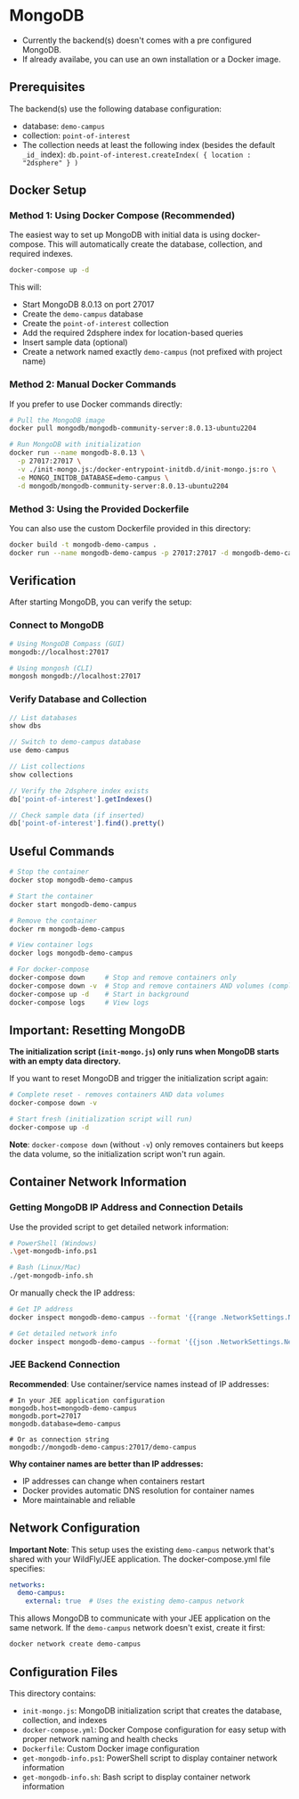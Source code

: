 # MongoDB

- Currently the backend(s) doesn't comes with a pre configured MongoDB.
- If already availabe, you can use an own installation or a Docker image.

## Prerequisites
The backend(s) use the following database configuration:
- database: `demo-campus`
- collection: `point-of-interest`
- The collection needs at least the following index (besides the default `_id_` index): `db.point-of-interest.createIndex( { location : "2dsphere" } )`

## Docker Setup

### Method 1: Using Docker Compose (Recommended)

The easiest way to set up MongoDB with initial data is using docker-compose. This will automatically create the database, collection, and required indexes.

```bash
docker-compose up -d
```

This will:
- Start MongoDB 8.0.13 on port 27017
- Create the `demo-campus` database  
- Create the `point-of-interest` collection
- Add the required 2dsphere index for location-based queries
- Insert sample data (optional)
- Create a network named exactly `demo-campus` (not prefixed with project name)

### Method 2: Manual Docker Commands

If you prefer to use Docker commands directly:

```bash
# Pull the MongoDB image
docker pull mongodb/mongodb-community-server:8.0.13-ubuntu2204

# Run MongoDB with initialization
docker run --name mongodb-8.0.13 \
  -p 27017:27017 \
  -v ./init-mongo.js:/docker-entrypoint-initdb.d/init-mongo.js:ro \
  -e MONGO_INITDB_DATABASE=demo-campus \
  -d mongodb/mongodb-community-server:8.0.13-ubuntu2204
```

### Method 3: Using the Provided Dockerfile

You can also use the custom Dockerfile provided in this directory:

```bash
docker build -t mongodb-demo-campus .
docker run --name mongodb-demo-campus -p 27017:27017 -d mongodb-demo-campus
```

## Verification

After starting MongoDB, you can verify the setup:

### Connect to MongoDB
```bash
# Using MongoDB Compass (GUI)
mongodb://localhost:27017

# Using mongosh (CLI)
mongosh mongodb://localhost:27017
```

### Verify Database and Collection
```javascript
// List databases
show dbs

// Switch to demo-campus database  
use demo-campus

// List collections
show collections

// Verify the 2dsphere index exists
db['point-of-interest'].getIndexes()

// Check sample data (if inserted)
db['point-of-interest'].find().pretty()
```

## Useful Commands

```bash
# Stop the container
docker stop mongodb-demo-campus

# Start the container  
docker start mongodb-demo-campus

# Remove the container
docker rm mongodb-demo-campus

# View container logs
docker logs mongodb-demo-campus

# For docker-compose
docker-compose down     # Stop and remove containers only
docker-compose down -v  # Stop and remove containers AND volumes (complete reset)
docker-compose up -d    # Start in background
docker-compose logs     # View logs
```

## Important: Resetting MongoDB

**The initialization script (`init-mongo.js`) only runs when MongoDB starts with an empty data directory.**

If you want to reset MongoDB and trigger the initialization script again:

```bash
# Complete reset - removes containers AND data volumes
docker-compose down -v

# Start fresh (initialization script will run)
docker-compose up -d
```

**Note**: `docker-compose down` (without `-v`) only removes containers but keeps the data volume, so the initialization script won't run again.

## Container Network Information

### Getting MongoDB IP Address and Connection Details

Use the provided script to get detailed network information:

```bash
# PowerShell (Windows)
.\get-mongodb-info.ps1

# Bash (Linux/Mac)  
./get-mongodb-info.sh
```

Or manually check the IP address:

```bash
# Get IP address
docker inspect mongodb-demo-campus --format '{{range .NetworkSettings.Networks}}{{.IPAddress}}{{end}}'

# Get detailed network info
docker inspect mongodb-demo-campus --format '{{json .NetworkSettings.Networks}}'
```

### JEE Backend Connection

**Recommended**: Use container/service names instead of IP addresses:

```properties
# In your JEE application configuration
mongodb.host=mongodb-demo-campus
mongodb.port=27017  
mongodb.database=demo-campus

# Or as connection string
mongodb://mongodb-demo-campus:27017/demo-campus
```

**Why container names are better than IP addresses:**
- IP addresses can change when containers restart
- Docker provides automatic DNS resolution for container names
- More maintainable and reliable

## Network Configuration

**Important Note**: This setup uses the existing `demo-campus` network that's shared with your WildFly/JEE application. The docker-compose.yml file specifies:

```yaml
networks:
  demo-campus:
    external: true  # Uses the existing demo-campus network
```

This allows MongoDB to communicate with your JEE application on the same network. If the `demo-campus` network doesn't exist, create it first:

```bash
docker network create demo-campus
```

## Configuration Files

This directory contains:
- `init-mongo.js`: MongoDB initialization script that creates the database, collection, and indexes
- `docker-compose.yml`: Docker Compose configuration for easy setup with proper network naming and health checks
- `Dockerfile`: Custom Docker image configuration
- `get-mongodb-info.ps1`: PowerShell script to display container network information
- `get-mongodb-info.sh`: Bash script to display container network information